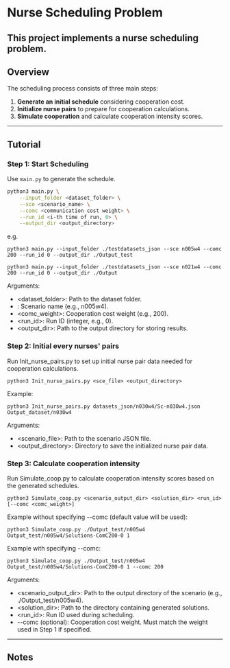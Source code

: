 # Nurse Scheduling Problem
This project implements a nurse scheduling problem.
---

## Overview

The scheduling process consists of three main steps:
1. **Generate an initial schedule** considering cooperation cost.
2. **Initialize nurse pairs** to prepare for cooperation calculations.
3. **Simulate cooperation** and calculate cooperation intensity scores.

---

## Tutorial

### Step 1: Start Scheduling

Use `main.py` to generate the schedule.

```bash
python3 main.py \
    --input_folder <dataset_folder> \
    --sce <scenario_name> \
    --comc <communication cost weight> \
    --run_id <i-th time of run, 0> \
    --output_dir <output_directory>
```

e.g. 
```
python3 main.py --input_folder ./testdatasets_json --sce n005w4 --comc 200 --run_id 0 --output_dir ./Output_test

python3 main.py --input_folder ./testdatasets_json --sce n021w4 --comc 200 --run_id 0 --output_dir ./Output
```
Arguments:
- <dataset_folder>: Path to the dataset folder.
- <scenario>: Scenario name (e.g., n005w4).
- <comc_weight>: Cooperation cost weight (e.g., 200).
- <run_id>: Run ID (integer, e.g., 0).
- <output_dir>: Path to the output directory for storing results.


### Step 2: Initial every nurses' pairs
Run Init_nurse_pairs.py to set up initial nurse pair data needed for cooperation calculations.
```
python3 Init_nurse_pairs.py <sce_file> <output_directory>
```
Example: 
```
python3 Init_nurse_pairs.py datasets_json/n030w4/Sc-n030w4.json Output_dataset/n030w4
```
Arguments:
- <scenario_file>: Path to the scenario JSON file.
- <output_directory>: Directory to save the initialized nurse pair data.


### Step 3: Calculate cooperation intensity
Run Simulate_coop.py to calculate cooperation intensity scores based on the generated schedules.
```
python3 Simulate_coop.py <scenario_output_dir> <solution_dir> <run_id> [--comc <comc_weight>]
```

Example without specifying --comc (default value will be used):
```
python3 Simulate_coop.py ./Output_test/n005w4 Output_test/n005w4/Solutions-ComC200-0 1
```
Example with specifying --comc:
```
python3 Simulate_coop.py ./Output_test/n005w4 Output_test/n005w4/Solutions-ComC200-0 1 --comc 200
```
Arguments:
- <scenario_output_dir>: Path to the output directory of the scenario (e.g., ./Output_test/n005w4).
- <solution_dir>: Path to the directory containing generated solutions.
- <run_id>: Run ID used during scheduling.
- --comc (optional): Cooperation cost weight. Must match the weight used in Step 1 if specified.

---
## Notes
